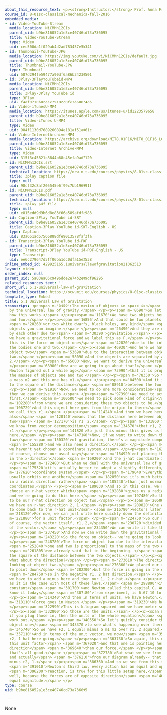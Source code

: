 ```yaml
---
about_this_resource_text: <p><strong>Instructor:</strong> Prof. Anna Frebel</p>
course_id: 8-01sc-classical-mechanics-fall-2016
embedded_media:
- id: Video-YouTube-Stream
  media_location: NiCMMn12CIs
  parent_uid: b9be816052a1e3ce40746cd73a736095
  title: Video-YouTube-Stream
  type: Video
  uid: cec500da1f029ab4d2ad783457e5b341
- id: Thumbnail-YouTube-JPG
  media_location: https://img.youtube.com/vi/NiCMMn12CIs/default.jpg
  parent_uid: b9be816052a1e3ce40746cd73a736095
  title: Thumbnail-YouTube-JPG
  type: Thumbnail
  uid: 587d294fe59477a90df6a86b34230501
- id: 3Play-3PlayYouTubeid-MP4
  media_location: NiCMMn12CIs
  parent_uid: b9be816052a1e3ce40746cd73a736095
  title: 3Play-3Play YouTube id
  type: 3Play
  uid: f4af9710b02eec79182c0fe7a60874da
- id: Video-iTunesU-MP4
  media_location: https://itunes.apple.com/us/itunes-u/id1223579658
  parent_uid: b9be816052a1e3ce40746cd73a736095
  title: Video-iTunes U-MP4
  type: Video
  uid: 984f1130d7689260894e181af51a061c
- id: Video-InternetArchive-MP4
  media_location: https://archive.org/download/MIT8.01F16/MIT8_01F16_L05v01_360p.mp4
  parent_uid: b9be816052a1e3ce40746cd73a736095
  title: Video-Internet Archive-MP4
  type: Video
  uid: 315f3c45821c8844b68c45efa9ad7120
- id: NiCMMn12CIs.srt
  parent_uid: b9be816052a1e3ce40746cd73a736095
  technical_location: https://ocw.mit.edu/courses/physics/8-01sc-classical-mechanics-fall-2016/week-2-newtons-laws/5.1-universal-law-of-gravitation/5.1-universal-law-of-gravitation/NiCMMn12CIs.srt
  title: 3play caption file
  type: null
  uid: 98cf32c8af205545e6f99c7bb196991f
- id: NiCMMn12CIs.pdf
  parent_uid: b9be816052a1e3ce40746cd73a736095
  technical_location: https://ocw.mit.edu/courses/physics/8-01sc-classical-mechanics-fall-2016/week-2-newtons-laws/5.1-universal-law-of-gravitation/5.1-universal-law-of-gravitation/NiCMMn12CIs.pdf
  title: 3play pdf file
  type: null
  uid: e815edd9d9b6d8e83f66a589afdfc983
- id: Caption-3Play YouTube id-SRT
  parent_uid: b9be816052a1e3ce40746cd73a736095
  title: Caption-3Play YouTube id-SRT-English - US
  type: Caption
  uid: 83a651ad57566888dfe9013578faf3fa
- id: Transcript-3Play YouTube id-PDF
  parent_uid: b9be816052a1e3ce40746cd73a736095
  title: Transcript-3Play YouTube id-PDF-English - US
  type: Transcript
  uid: ee6c279647d5ff06ba1dc0dfa15e2538
inline_embed_id: 429925165.1universallawofgravitation21062513
layout: video
order_index: null
parent_uid: 5a03ea05c9496dde2e74b2e89df96295
related_resources_text: ''
short_url: 5.1-universal-law-of-gravitation
technical_location: https://ocw.mit.edu/courses/physics/8-01sc-classical-mechanics-fall-2016/week-2-newtons-laws/5.1-universal-law-of-gravitation/5.1-universal-law-of-gravitation
template_type: Embed
title: 5.1 Universal Law of Gravitation
transcript: <p><span m='3450'>The motion of objects in space is</span> <span m='5420'>governed
  by the universal law of gravity.</span> </p><p><span m='8690'>So let's consider
  how this works.</span> </p><p><span m='11670'>We have two objects here, object one
  and two.</span> </p><p><span m='16856'>And that could be two planets or two asteroids</span>
  <span m='20260'>or two white dwarfs, black holes, any kind</span> <span m='24240'>of
  objects you can imagine.</span> </p><p><span m='26490'>And they are mutually attracted
  by each other due to</span> <span m='30390'>gravitation.</span> </p><p><span m='31570'>So
  we have a gravitational force and we label this as F.</span> </p><p><span m='40460'>And
  this is the force on object one</span> <span m='42820'>due to the interaction between
  the bodies one and two.</span> </p><p><span m='46930'>And here we have a force on
  object two</span> <span m='53690'>due to the interaction between objects one and
  two.</span> </p><p><span m='58090'>And the objects are separated by a distance r1,
  2.</span> </p><p><span m='65600'>Now, we want to derive the universal law of gravitation.</span>
  </p><p><span m='68900'>How are we going to go about that?</span> </p><p><span m='71670'>Well,
  Newton figured out a while ago</span> <span m='73990'>that it is proportional to
  the masses of objects one and two.</span> </p><p><span m='78350'>So this one has
  a mass m2 and this one has m1.</span> </p><p><span m='84500'>And it is also proportional
  to the square of the distance</span> <span m='88910'>between the two objects.</span>
  </p><p><span m='91910'>Now, we need to do one more consideration</span> <span m='95539'>and
  then we can derive this.</span> </p><p><span m='97390'>We need to actually-- well,
  first,</span> <span m='100580'>we need to pick some kind of origin</span> <span
  m='102280'>from where we are considering these two objects to be.</span> </p><p><span
  m='106729'>And this object here goes from the origin to there</span> <span m='111509'>and
  we call this r1.</span> </p><p><span m='114240'>And then we have here r2, which
  also</span> <span m='120140'>means that the distance here between object one and
  two</span> <span m='127170'>is r1, 2.</span> </p><p><span m='131860'>And actually,
  we know from vector decomposition</span> <span m='134670'>that r1, 2 equals r2 minus
  r1.</span> </p><p><span m='141820'>So just this minus this gives us this distance
  here.</span> </p><p><span m='147160'>Now, if we want to write down the universal
  law</span> <span m='150320'>of gravitation, there's a magnitude component to it</span>
  <span m='155280'>and we also need a direction.</span> </p><p><span m='158130'>And
  we haven't yet chosen a coordinate system.</span> </p><p><span m='162370'>We could,
  of course, choose our usual way</span> <span m='164920'>of placing the i-hat direction
  in the x-direction</span> <span m='169200'>and the j-hat coordinate in the y-direction.</span>
  </p><p><span m='172480'>But when we deal with the universal law of gravitation,</span>
  <span m='175320'>it's actually better to adopt a slightly different</span> <span
  m='177620'>coordinate system.</span> </p><p><span m='179040'>Everything in space
  usually orbits one another</span> <span m='182050'>so it's much better to think
  in a radial direction rather</span> <span m='185240'>than just normal Cartesian
  coordinates.</span> </p><p><span m='189030'>And so in this case, we're going to
  choose an r-hat vector which</span> <span m='192830'>gives us a radial direction
  and we're going to do this here.</span> </p><p><span m='197480'>So this is going
  to be our r-hat direction on object two.</span> </p><p><span m='205060'>And here,
  we have an r-hat direction 2, 1.</span> </p><p><span m='209820'>One And we're going
  to come back to the r-hat unit</span> <span m='216780'>vectors later.</span> </p><p><span
  m='218120'>For now, we can just write here quickly down the definition</span> <span
  m='221880'>for a unit factor.</span> </p><p><span m='224750'>So our r-hat 1,2 is,
  of course, the vector itself, r1, 2,</span> <span m='230720'>divided over the magnitude
  of the vector.</span> </p><p><span m='234350'>We can write it like this.</span>
  </p><p><span m='237450'>And now we can write down the gravitational law.</span>
  </p><p><span m='243220'>So the force on object-- we're going to look at object two.</span>
  </p><p><span m='248780'>The force on object two due to the interaction between objects</span>
  <span m='252840'>one and two is proportional to the mass of the two objects--</span>
  <span m='261805'>we already said that in the beginning--</span> <span m='263430'>and
  the square of the distance between the two objects.</span> </p><p><span m='270440'>But
  what about the direction?</span> </p><p><span m='273610'>The direction here, we're
  looking at object two.</span> </p><p><span m='276860'>We placed our r-hat unit vector
  to point down</span> <span m='282200'>but the force is going in the opposite direction--</span>
  <span m='284750'>so in the negative r1, 2 hat direction.</span> </p><p><span m='288370'>So
  we have to add a minus here and then our 1, 2 r-hat.</span> </p><p><span m='295330'>And
  as it is the case with most of these laws,</span> <span m='298890'>it has a proportionality
  constant</span> <span m='301700'>and Newton called this capital G. And G, as we
  know it today</span> <span m='307180'>from experiment, is 6.67 10 to the minus 11.</span>
  </p><p><span m='314340'>And then in terms of units, we have Newton.</span> </p><p><span
  m='318110'>Force goes in Newton.</span> </p><p><span m='319230'>We have mass.</span>
  </p><p><span m='322990'>This is kilogram squared and we have meter squared.</span>
  </p><p><span m='332800'>So those are the units.</span> </p><p><span m='336220'>And
  if you plug those in, then the units of the whole equation</span> <span m='339260'>will
  work out.</span> </p><p><span m='340550'>So let's quickly consider the force in
  object one</span> <span m='343370'>to see what's happening over there.</span> </p><p><span
  m='345740'>So we have F2, 1 equals minus G m1 m2 over r1, 2 squared.</span> </p><p><span
  m='357110'>And in terms of the unit vector, we now</span> <span m='359340'>have
  r2, 1 hat here going.</span> </p><p><span m='363730'>So again, this minus goes with
  this unit factor</span> <span m='367020'>and that one is pointing here in the opposite
  direction</span> <span m='369640'>than our force.</span> </p><p><span m='371730'>So
  that's all good.</span> </p><p><span m='372780'>But what we see from this one here--
  and actually</span> <span m='376210'>from our diagram already-- that r1, 2 equals
  minus r2, 1.</span> </p><p><span m='386360'>And so we see from this then that actually,</span>
  <span m='391010'>Newton's third law, every action has an equal and opposite</span>
  <span m='396200'>reaction, is true for this little setup here,</span> <span m='402500'>as
  well, because the forces are of opposite direction</span> <span m='408330'>and of
  equal magnitude.</span> </p>
type: course
uid: b9be816052a1e3ce40746cd73a736095

---
```

None